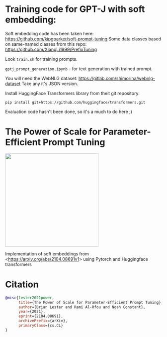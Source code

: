 # Training code for GPT-J with soft embedding:

Soft embedding code has been taken here:
<https://github.com/kipgparker/soft-prompt-tuning>
Some data classes based on same-named classes from this repo:
<https://github.com/XiangLi1999/PrefixTuning>

Look `train.sh` for training prompts.

`gptj_prompt_generation.ipynb` - for text generation with trained prompt.

You will need the WebNLG dataset:
<https://gitlab.com/shimorina/webnlg-dataset>
Take any it's JSON version.

Install HuggingFace Transformers library from theit git repository:

`pip install git+https://github.com/huggingface/transformers.git`


Evaluation code hasn't been done, so it's a much to do here ;)


# The Power of Scale for Parameter-Efficient Prompt Tuning

<img src="./soft_embedding.png" width="300">

Implementation of soft embeddings from <<https://arxiv.org/abs/2104.08691v1>> using Pytorch and Huggingface transformers

# Citation

```bibtex
@misc{lester2021power,
      title={The Power of Scale for Parameter-Efficient Prompt Tuning}, 
      author={Brian Lester and Rami Al-Rfou and Noah Constant},
      year={2021},
      eprint={2104.08691},
      archivePrefix={arXiv},
      primaryClass={cs.CL}
}
```